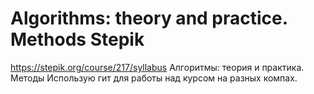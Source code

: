 # Algorithms: theory and practice. Methods Stepik
https://stepik.org/course/217/syllabus
Алгоритмы: теория и практика. Методы
Использую гит для работы над курсом на разных компах.

